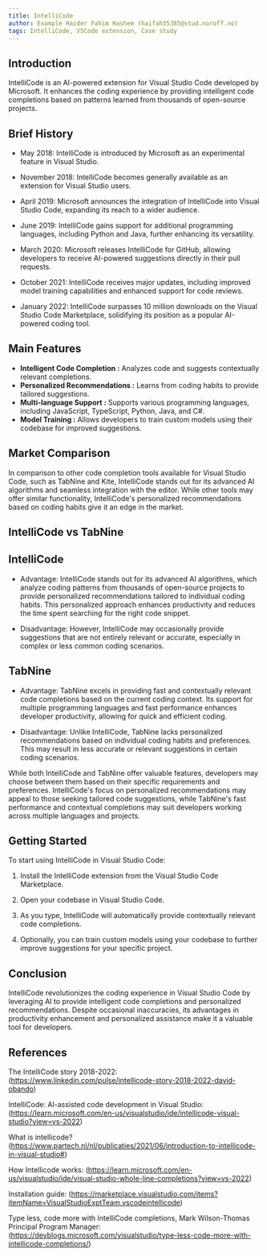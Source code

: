 ```yaml
---
title: IntelliCode
author: Example Haider Fahim Hashem (haifah35385@stud.noroff.no)
tags: IntelliCode, VSCode extension, Case study
---
```




## Introduction

IntelliCode is an AI-powered extension for Visual Studio Code developed by Microsoft. It enhances the coding experience by providing intelligent code completions based on patterns learned from thousands of open-source projects.


## Brief History

- May 2018: IntelliCode is introduced by Microsoft as an experimental feature in Visual Studio.

- November 2018: IntelliCode becomes generally available as an extension for Visual Studio users.

- April 2019: Microsoft announces the integration of IntelliCode into Visual Studio Code, expanding its reach to a wider audience.

- June 2019: IntelliCode gains support for additional programming languages, including Python and Java, further enhancing its versatility.

- March 2020: Microsoft releases IntelliCode for GitHub, allowing developers to receive AI-powered suggestions directly in their pull requests.

- October 2021: IntelliCode receives major updates, including improved model training capabilities and enhanced support for code reviews.

- January 2022: IntelliCode surpasses 10 million downloads on the Visual Studio Code Marketplace, solidifying its position as a popular AI-powered coding tool.


## Main Features

- **Intelligent Code Completion :** Analyzes code and suggests contextually relevant completions.
- **Personalized Recommendations :** Learns from coding habits to provide tailored suggestions.
- **Multi-language Support :** Supports various programming languages, including JavaScript, TypeScript, Python, Java, and C#.
- **Model Training :** Allows developers to train custom models using their codebase for improved suggestions.



## Market Comparison

In comparison to other code completion tools available for Visual Studio Code, such as TabNine and Kite, IntelliCode stands out for its advanced AI algorithms and seamless integration with the editor. While other tools may offer similar functionality, IntelliCode's personalized recommendations based on coding habits give it an edge in the market.

## IntelliCode vs TabNine

## IntelliCode

- Advantage: IntelliCode stands out for its advanced AI algorithms, which analyze coding patterns from thousands of open-source projects to provide personalized recommendations tailored to individual coding habits. This personalized approach enhances productivity and reduces the time spent searching for the right code snippet.

- Disadvantage: However, IntelliCode may occasionally provide suggestions that are not entirely relevant or accurate, especially in complex or less common coding scenarios.

## TabNine

- Advantage: TabNine excels in providing fast and contextually relevant code completions based on the current coding context. Its support for multiple programming languages and fast performance enhances developer productivity, allowing for quick and efficient coding.

- Disadvantage: Unlike IntelliCode, TabNine lacks personalized recommendations based on individual coding habits and preferences. This may result in less accurate or relevant suggestions in certain coding scenarios.

While both IntelliCode and TabNine offer valuable features, developers may choose between them based on their specific requirements and preferences. IntelliCode's focus on personalized recommendations may appeal to those seeking tailored code suggestions, while TabNine's fast performance and contextual completions may suit developers working across multiple languages and projects.



## Getting Started

To start using IntelliCode in Visual Studio Code:

1. Install the IntelliCode extension from the Visual Studio Code Marketplace.

2. Open your codebase in Visual Studio Code.

3. As you type, IntelliCode will automatically provide contextually relevant code completions.

4. Optionally, you can train custom models using your codebase to further improve suggestions for your specific project.



## Conclusion

IntelliCode revolutionizes the coding experience in Visual Studio Code by leveraging AI to provide intelligent code completions and personalized recommendations. Despite occasional inaccuracies, its advantages in productivity enhancement and personalized assistance make it a valuable tool for developers.


## References

The IntelliCode story 2018-2022: (https://www.linkedin.com/pulse/intellicode-story-2018-2022-david-obando)

IntelliCode: AI-assisted code development in Visual Studio: (https://learn.microsoft.com/en-us/visualstudio/ide/intellicode-visual-studio?view=vs-2022)

What is intellicode? (https://www.partech.nl/nl/publicaties/2021/06/introduction-to-intellicode-in-visual-studio#)

How Intellicode works: (https://learn.microsoft.com/en-us/visualstudio/ide/visual-studio-whole-line-completions?view=vs-2022)

Installation guide: (https://marketplace.visualstudio.com/items?itemName=VisualStudioExptTeam.vscodeintellicode)

Type less, code more with IntelliCode completions, Mark Wilson-Thomas Principal Program Manager: (https://devblogs.microsoft.com/visualstudio/type-less-code-more-with-intellicode-completions/)

